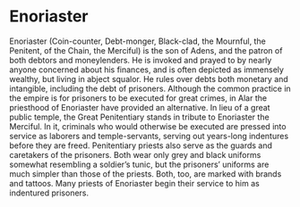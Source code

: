 # Enoriaster

Enoriaster (Coin-counter, Debt-monger, Black-clad, the Mournful, the Penitent,
of the Chain, the Merciful) is the son of Adens, and the patron of both debtors
and moneylenders.  He is invoked and prayed to by nearly anyone concerned about
his finances, and is often depicted as immensely wealthy, but living in abject
squalor.  He rules over debts both monetary and intangible, including the debt
of prisoners.  Although the common practice in the empire is for prisoners to
be executed for great crimes, in Alar the priesthood of Enoriaster have
provided an alternative.  In lieu of a great public temple, the Great
Penitentiary stands in tribute to Enoriaster the Merciful.  In it, criminals
who would otherwise be executed are pressed into service as laborers and
temple-servants, serving out years-long indentures before they are freed.
Penitentiary priests also serve as the guards and caretakers of the prisoners.
Both wear only grey and black uniforms somewhat resembling a soldier’s tunic,
but the prisoners’ uniforms are much simpler than those of the priests.  Both,
too, are marked with brands and tattoos.  Many priests of Enoriaster begin
their service to him as indentured prisoners.
